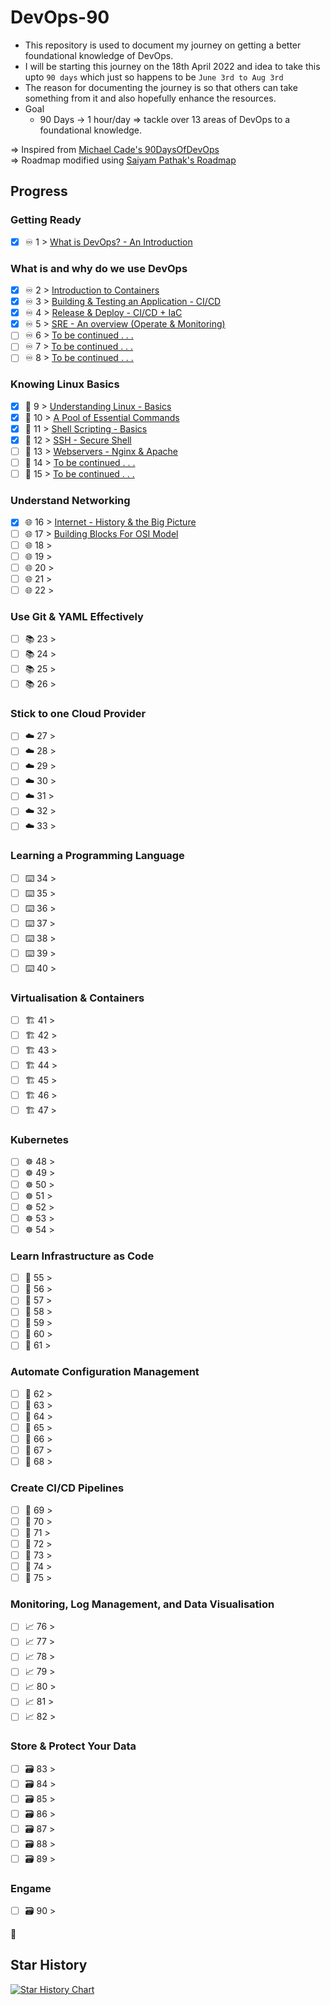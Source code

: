 # DevOps-90

- This repository is used to document my journey on getting a better foundational knowledge of DevOps. 
- I will be starting this journey on the 18th April 2022 and idea to take this upto `90 days` which just so happens to be `June 3rd to Aug 3rd` 
- The reason for documenting the journey is so that others can take something from it and also hopefully enhance the resources. 
- Goal
    - 90 Days -> 1 hour/day => tackle over 13 areas of DevOps to a foundational knowledge. 

=> Inspired from [Michael Cade's 90DaysOfDevOps](https://github.com/MichaelCade/90DaysOfDevOps) <br>
=> Roadmap modified using [Saiyam Pathak's Roadmap](https://youtu.be/7l_n97Mt0ko)

## Progress 

### Getting Ready

- [X] ♾️ 1 > [What is DevOps? - An Introduction](https://github.com/verma-kunal/DevOps-90/blob/main/Journey/Day01.md)

### What is and why do we use DevOps

- [X] ♾️ 2 > [Introduction to Containers](https://github.com/verma-kunal/DevOps-90/blob/main/Journey/Day02.md)
- [X] ♾️ 3 > [Building & Testing an Application - CI/CD](https://github.com/verma-kunal/DevOps-90/blob/main/Journey/Day03.md)
- [X] ♾️ 4 > [Release & Deploy - CI/CD + IaC](https://github.com/verma-kunal/DevOps-90/blob/main/Journey/Day04.md)
- [X] ♾️ 5 > [SRE - An overview (Operate & Monitoring)](https://github.com/verma-kunal/DevOps-90/blob/main/Journey/Day05.md)
- [ ] ♾️ 6 > [To be continued . . .](https://github.com/verma-kunal/DevOps-90/blob/main/Journey/Day06.md)
- [ ] ♾️ 7 > [To be continued . . .](https://github.com/verma-kunal/DevOps-90/blob/main/Journey/Day07.md)
- [ ] ♾️ 8 > [To be continued . . .](https://github.com/verma-kunal/DevOps-90/blob/main/Journey/Day08.md)

### Knowing Linux Basics

- [X] 🐧 9 > [Understanding Linux - Basics](https://github.com/verma-kunal/DevOps-90/blob/main/Journey/Day09.md)
- [X] 🐧 10 > [A Pool of Essential Commands](https://github.com/verma-kunal/DevOps-90/blob/main/Journey/Day10.md)
- [X] 🐧 11 > [Shell Scripting - Basics](https://github.com/verma-kunal/DevOps-90/blob/main/Journey/Day11.md)
- [X] 🐧 12 > [SSH - Secure Shell](https://github.com/verma-kunal/DevOps-90/blob/main/Journey/Day12.md)
- [ ] 🐧 13 > [Webservers - Nginx & Apache](https://github.com/verma-kunal/DevOps-90/blob/main/Journey/Day13.md)
- [ ] 🐧 14 > [To be continued . . .](https://github.com/verma-kunal/DevOps-90/blob/main/Journey/Day14.md)
- [ ] 🐧 15 > [To be continued . . .](https://github.com/verma-kunal/DevOps-90/blob/main/Journey/Day15.md)

### Understand Networking

- [X] 🌐 16 > [Internet - History & the Big Picture](https://github.com/verma-kunal/DevOps-90/blob/main/Journey/Day16.md)
- [ ] 🌐 17 > [Building Blocks For OSI Model](https://github.com/verma-kunal/DevOps-90/blob/main/Journey/Day17.md)
- [ ] 🌐 18 >
- [ ] 🌐 19 >
- [ ] 🌐 20 >
- [ ] 🌐 21 >
- [ ] 🌐 22 >

### Use Git & YAML Effectively

- [ ] 📚 23 > 
- [ ] 📚 24 > 
- [ ] 📚 25 > 
- [ ] 📚 26 > 
 
### Stick to one Cloud Provider

- [ ] ☁️ 27 > 
- [ ] ☁️ 28 > 
- [ ] ☁️ 29 > 
- [ ] ☁️ 30 > 
- [ ] ☁️ 31 > 
- [ ] ☁️ 32 > 
- [ ] ☁️ 33 > 

### Learning a Programming Language

- [ ] ⌨️ 34 > 
- [ ] ⌨️ 35 > 
- [ ] ⌨️ 36 > 
- [ ] ⌨️ 37 > 
- [ ] ⌨️ 38 > 
- [ ] ⌨️ 39 > 
- [ ] ⌨️ 40 > 

### Virtualisation & Containers 

- [ ] 🏗️ 41 > 
- [ ] 🏗️ 42 > 
- [ ] 🏗️ 43 > 
- [ ] 🏗️ 44 > 
- [ ] 🏗️ 45 > 
- [ ] 🏗️ 46 > 
- [ ] 🏗️ 47 > 

### Kubernetes

- [ ] ☸ 48 > 
- [ ] ☸ 49 > 
- [ ] ☸ 50 > 
- [ ] ☸ 51 > 
- [ ] ☸ 52 > 
- [ ] ☸ 53 > 
- [ ] ☸ 54 > 

### Learn Infrastructure as Code

- [ ] 🤖 55 > 
- [ ] 🤖 56 > 
- [ ] 🤖 57 > 
- [ ] 🤖 58 > 
- [ ] 🤖 59 > 
- [ ] 🤖 60 > 
- [ ] 🤖 61 > 

### Automate Configuration Management

- [ ] 📜 62 > 
- [ ] 📜 63 > 
- [ ] 📜 64 > 
- [ ] 📜 65 > 
- [ ] 📜 66 > 
- [ ] 📜 67 > 
- [ ] 📜 68 > 

### Create CI/CD Pipelines 

- [ ] 🔄 69 > 
- [ ] 🔄 70 >
- [ ] 🔄 71 > 
- [ ] 🔄 72 > 
- [ ] 🔄 73 > 
- [ ] 🔄 74 > 
- [ ] 🔄 75 > 

### Monitoring, Log Management, and Data Visualisation

- [ ] 📈 76 > 
- [ ] 📈 77 > 
- [ ] 📈 78 > 
- [ ] 📈 79 > 
- [ ] 📈 80 > 
- [ ] 📈 81 > 
- [ ] 📈 82 > 

### Store & Protect Your Data

- [ ] 🗃️ 83 > 
- [ ] 🗃️ 84 > 
- [ ] 🗃️ 85 > 
- [ ] 🗃️ 86 >
- [ ] 🗃️ 87 > 
- [ ] 🗃️ 88 > 
- [ ] 🗃️ 89 >

### Engame

- [ ] 🗃️ 90 > 

🚧

## Star History

[![Star History Chart](https://api.star-history.com/svg?repos=verma-kunal/DevOps-90&type=Timeline)](https://star-history.com/#verma-kunal/DevOps-90&Timeline)